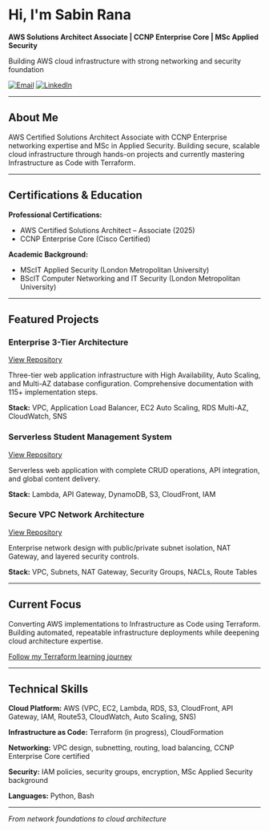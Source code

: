 # Hi, I'm Sabin Rana

**AWS Solutions Architect Associate | CCNP Enterprise Core | MSc Applied Security**

Building AWS cloud infrastructure with strong networking and security foundation

[![Email](https://img.shields.io/badge/Email_Me-contactsabinrana@gmail.com-D14836?style=flat)](mailto:contactsabinrana@gmail.com)
[![LinkedIn](https://img.shields.io/badge/Connect_LinkedIn-0077B5?style=flat&logo=linkedin)](https://linkedin.com/in/sabin-rana-377729153/)

---

## About Me

AWS Certified Solutions Architect Associate with CCNP Enterprise networking expertise and MSc in Applied Security. Building secure, scalable cloud infrastructure through hands-on projects and currently mastering Infrastructure as Code with Terraform.

---

## Certifications & Education

**Professional Certifications:**

- AWS Certified Solutions Architect – Associate (2025)
- CCNP Enterprise Core (Cisco Certified)

**Academic Background:**

- MScIT Applied Security (London Metropolitan University)
- BScIT Computer Networking and IT Security (London Metropolitan University)

---

## Featured Projects

### Enterprise 3-Tier Architecture

[View Repository](https://github.com/Sabin-Rana/aws-3tier-architecture)

Three-tier web application infrastructure with High Availability, Auto Scaling, and Multi-AZ database configuration. Comprehensive documentation with 115+ implementation steps.

**Stack:** VPC, Application Load Balancer, EC2 Auto Scaling, RDS Multi-AZ, CloudWatch, SNS

### Serverless Student Management System

[View Repository](https://github.com/Sabin-Rana/aws-serverless-architecture-showcase)

Serverless web application with complete CRUD operations, API integration, and global content delivery.

**Stack:** Lambda, API Gateway, DynamoDB, S3, CloudFront, IAM

### Secure VPC Network Architecture

[View Repository](https://github.com/Sabin-Rana/aws-vpc-network-isolation)

Enterprise network design with public/private subnet isolation, NAT Gateway, and layered security controls.

**Stack:** VPC, Subnets, NAT Gateway, Security Groups, NACLs, Route Tables

---

## Current Focus

Converting AWS implementations to Infrastructure as Code using Terraform. Building automated, repeatable infrastructure deployments while deepening cloud architecture expertise.

[Follow my Terraform learning journey](https://github.com/Sabin-Rana/terraform-learning-journey)

---

## Technical Skills

**Cloud Platform:** AWS (VPC, EC2, Lambda, RDS, S3, CloudFront, API Gateway, IAM, Route53, CloudWatch, Auto Scaling, SNS)

**Infrastructure as Code:** Terraform (in progress), CloudFormation

**Networking:** VPC design, subnetting, routing, load balancing, CCNP Enterprise Core certified

**Security:** IAM policies, security groups, encryption, MSc Applied Security background

**Languages:** Python, Bash

---

*From network foundations to cloud architecture*
